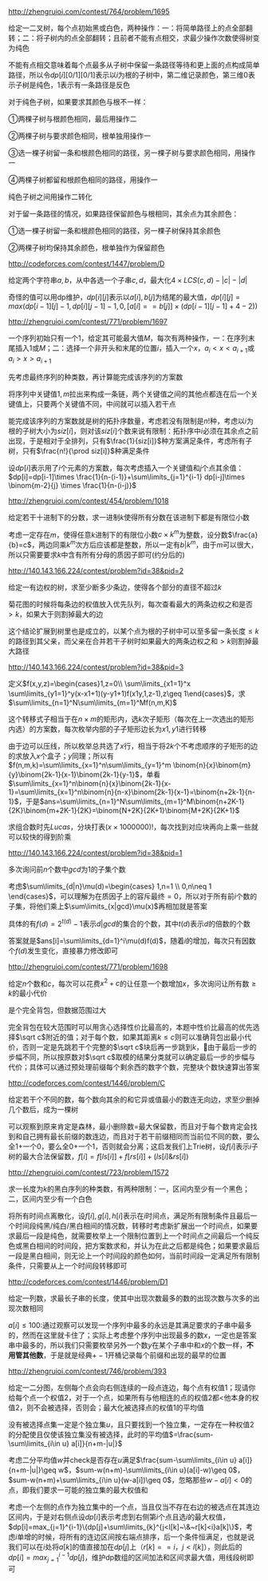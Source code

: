 http://zhengruioi.com/contest/764/problem/1695

给定一二叉树，每个点初始黑或白色，两种操作：一：将简单路径上的点全部翻转；二：将子树内的点全部翻转；且前者不能有点相交，求最少操作次数使得树变为纯色

不能有点相交意味着每个点最多从子树中保留一条路径等待和更上面的点构成简单路径，所以令$dp[i][0/1][0/1]$表示以$i$为根的子树中，第二维记录颜色，第三维$0$表示子树是纯色，$1$表示有一条路径是反色

对于纯色子树，如果要求其颜色与根不一样：

①两棵子树与根颜色相同，最后用操作二

②两棵子树与要求颜色相同，根单独用操作一

③选一棵子树留一条和根颜色相同的路径，另一棵子树与要求颜色相同，用操作一

④两棵子树都留和根颜色相同的路径，用操作一

纯色子树之间用操作二转化

对于留一条路径的情况，如果路径保留颜色与根相同，其余点为其余颜色：

①选一棵子树留一条和根颜色相同的路径，另一棵子树保持其余颜色

②两棵子树均保持其余颜色，根单独作为保留颜色



http://codeforces.com/contest/1447/problem/D

给定两个字符串$a,b$，从中各选一个子串$c,d$，最大化$4\times LCS(c,d)-|c|-|d|$

奇怪的值可以用dp维护，$dp[i][j]$表示以$a[i],b[j]$为结尾的最大值，$dp[i][j]=max(dp[i-1][j]-1,dp[i][j-1]-1,0,[a[i]==b[j]]\times (dp[i-1][j-1]+4-2))$



http://zhengruioi.com/contest/771/problem/1697

一个序列初始只有一个$1$，给定其可能最大值$M$，每次有两种操作，一：在序列末尾插入$1$或$M$；二：选择一个非开头和末尾的位置$i$，插入一个$x$，$a_i<x<a_{i+1}$或$a_i>x>a_{i+1}$

先考虑最终序列的种类数，再计算能完成该序列的方案数

将序列中关键值$1,m$拉出来构成一条链，两个关键值之间的其他点都连在后一个关键值上，只要两个关键值不同，中间就可以插入若干点

能完成该序列的方案数就是树的拓扑序数量，考虑若没有限制是$n!$种，考虑以$i$为根的子树大小为$siz[i]$，则对该$siz[i]$个数来说有限制：拓扑序中$i$必须在其余点之前出现，于是相对于全排列，只有$\frac{1}{siz[i]}$种方案满足条件，考虑所有子树，只有$\frac{n!}{\prod siz[i]}$种满足条件

设$dp[i]$表示用了$i$个元素的方案数，每次考虑插入一个关键值和$j$个点其余值：$dp[i]=dp[i-1]\times \frac{1}{n-(i-1)}+\sum\limits_{j=1}^{i-1} dp[i-j]\times \binom{m-2}{j} \times \frac{1}{n-(i-j)}$



http://zhengruioi.com/contest/454/problem/1018

给定若干十进制下的分数，求一进制$k$使得所有分数在该进制下都是有限位小数

考虑一定存在$m$，使得任意$k$进制下的有限位小数$c\times k^m$为整数，设分数$\frac{a}{b}=c$，两边同乘$k^m$次方后应该都是整数，所以一定有$b|k^m$，由于$m$可以很大，所以只需要要求$k$中含有所有分母的质因子即可(约分后的)



http://140.143.166.224/contest/problem?id=38&pid=2

给定一有边权的树，求至少断多少条边，使得各个部分的直径不超过$k$

菊花图的时候将每条边的权值放入优先队列，每次查看最大的两条边权之和是否$>k$，如果大于则割掉最大的边

这个结论扩展到树里也是成立的，以某个点为根的子树中可以至多留一条长度$\leq k$的路径到其父亲，而父亲在合并若干子树时如果最大的两条边权之和$>k$则割掉最大路径



http://140.143.166.224/contest/problem?id=38&pid=3

定义$f(x,y,z)=\begin{cases}1,z=0\\ \sum\limits_{x1=1}^x \sum\limits_{y1=1}^y(x-x1+1)(y-y1+1)f(x1y,1,z-1),z\geq 1\end{cases}$，求$\sum\limits_{n=1}^N\sum\limits_{m=1}^Mf(n,m,K)$

这个转移式子相当于在$n\times m$的矩形内，选$k$次子矩形（每次在上一次选出的矩形内选）的方案数，每次枚举内部的子子矩形边长为$x1,y1$进行转移

由于边可以压线，所以枚举总共选了$x$行，相当于将$2k$个不考虑顺序的子矩形的边的求放入$x$个盒子；$y$同理；所以有$f(n,m,k)=\sum\limits_{x=1}^n\sum\limits_{y=1}^m \binom{n}{x}\binom{m}{y}\binom{2k-1}{x-1}\binom{2k-1}{y-1}$，单看$\sum\limits_{x=1}^n\binom{n}{x}\binom{2k-1}{x-1}=\sum\limits_{x=1}^n\binom{n}{n-x}\binom{2k-1}{x-1}=\binom{n+2k-1}{n-1}$，于是$ans=\sum\limits_{n=1}^N\sum\limits_{m=1}^M\binom{n+2K-1}{2K}\binom{m+2K-1}{2K}=\binom{N+2K}{2K+1}\binom{M+2K}{2K+1}$

求组合数时先$Lucas$，分块打表$(x\times 1000000)!$，每次找到对应块再向上乘一些就可以较快的得到阶乘



http://140.143.166.224/contest/problem?id=38&pid=1

多次询问前$n$个数中$gcd$为$1$的子集个数

考虑$\sum\limits_{d|n}\mu(d)=\begin{cases} 1,n=1 \\ 0,n\neq 1 \end{cases}$，可以理解为在质因子上的容斥最终$=0$，所以对于所有前$i$个数的子集，将他们乘上$\sum\limits_{x|gcd}\mu(x)$再相加就是答案

具体的有$f(d)=2^{t(d)}-1$表示$d|gcd$的集合的个数，其中$t(d)$表示$d$的倍数的个数

答案就是$ans[i]=\sum\limits_{d=1}^i\mu(d)f(d)$，随着$i$的增加，每次只有因数个$f(d)$发生变化，直接暴力修改即可



http://zhengruioi.com/contest/771/problem/1698

给定$n$个数和$c$，每次可以花费$x^2+c$的让任意一个数增加$x$，多次询问让所有数$\geq k$的最小代价

是个完全背包，但数据范围过大

完全背包在较大范围时可以用贪心选择性价比最高的，本题中性价比最高的优先选择$\sqrt c$附近的值；对于每个数，如果其距离$k\leq c$则可以准确背包出最小代价，否则一定是先跳若干个完整的$\sqrt c$块后再一步跳到$k$，由于最后一步的步幅不同，所以按原数对$\sqrt c$取模的结果分类就可以确定最后一步的步幅与代价；具体可以通过预处理前缀每个剩余西的数字个数，完整块个数快速算出答案



http://codeforces.com/contest/1446/problem/C

给定若干个不同的数，每个数向其余的和它异或值最小的数连无向边，求至少删掉几个数后，成为一棵树

可以观察到原来肯定是森林，最小删除数$=$最大保留数，而且对于每个数肯定会找到和自己拥有最长前缀的数连边，而且对于若干前缀相同而当前位不同的数，要么全$1+$一个$0$，要么全$0+$一个$1$，否则就会分离；这启发我们上Trie树，设$f[i]$表示$i$子树的最大合法保留数，$f[i]=f[ls[i]]+f[rs[i]]+(ls[i]\& rs[i])$



http://zhengruioi.com/contest/723/problem/1572

求一长度为$k$的黑白序列的种类数，有两种限制：一，区间内至少有一个黑色；二，区间内至少有一个白色

将所有时间点离散化，设$f[i],g[i],h[i]$表示在$i$时间点，满足所有限制条件且最后一个时间段纯黑/纯白/黑白相间的情况数，转移时考虑新扩展出一个时间点，如果要求最后一段是纯色，就需要枚举上一个限制位置到上一个时间点之间最后一个纯反色或黑白相间的时间段，把方案数求和，并认为在此之后都是纯色；如果要求最后一段是黑白相间，则无论上一个时间段的颜色如何，当前时间段一定满足所有限制条件，只需要从上一个时间段转移即可



http://codeforces.com/contest/1446/problem/D1

给定一列数，求最长子串的长度，使其中出现次数最多的数的出现次数与次多的出现次数相同

$a[i]\leq 100:$通过观察可以发现一个序列中最多的永远是其满足要求的子串中最多的，然而在这里就卡住了；实际上考虑整个序列中出现最多的数$x$，一定也是答案串中最多的，所以我们只需要枚举另外一个数$y$在某个子串中和$x$的个数一样，**不用管其他数**，于是就是经典$+-1$开桶记录每个前缀和出现的最早的位置



http://zhengruioi.com/contest/746/problem/393

给定一二分图，左侧每个点会向右侧连续的一段点连边，每个点有权值$1$；现请你给每个点一个权值$2$，对于一个点，如果所有与他相连的点的权值$2$都$<$他本身的权值$2$，则不会被选择，否则会；最大化被选择点的权值$1$的平均值

没有被选择点集一定是个独立集$u$，且只要找到一个独立集，一定存在一种权值$2$的分配使且仅使该独立集没有被选择，此时的平均值$=\frac{sum-\sum\limits_{i\in u} a[i]}{n+m-|u|}$

考虑二分平均值$w$并check是否存在$u$满足$\frac{sum-\sum\limits_{i\in u} a[i]}{n+m-|u|}\geq w$，$sum-w(n+m)-\sum\limits_{i\in u}(a[i]-w)\geq 0$，$sum-w(n+m)+\sum\limits_{i\in u}(w-a[i])\geq 0$，忽略那些$w-a[i]<0$的点，即我们要求一可能的独立集的最大权值和

考虑一个左侧的点作为独立集中的一个点，当且仅当不存在右边的被选点在其连边区间内，于是对右侧点设$dp[i]$表示考虑到右侧第$i$个点且选$i$的最大权值，$dp[i]=max_{j=1}^{i-1}\{dp[j]+\sum\limits_{k}^{j<l[k]~\&~r[k]<i}a[k]\}$，考虑$i$单增的时候，将所有的连边区间按右端点排序，后一个条件恒满足，也就是说我们可以在$i$处将$a[k]$的值直接加在$dp[j]$上（$r[k]==i$，$j<l[k]$），则此后的$dp[i]=max_{j=1}^{i-1}dp[j]$，维护dp数组的区间加法和区间求最大值，用线段树即可